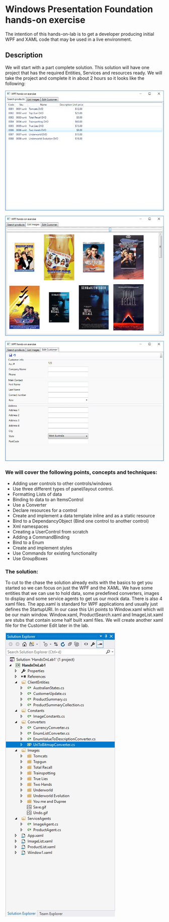 # Windows Presentation Foundation hands-on exercise
The intention of this hands-on-lab is to get a developer producing initial WPF and XAML code that may be used in a live environment.

## Description
We will start with a part complete solution. This solution will have one project that has the required Entities, Services and resources ready. We will take the project and complete it in about 2 hours so it looks like the following:

![product search tab](Documentation/product_search.jpg)

![list images tab](Documentation/list_images.jpg)

![edit customer tab](Documentation/edit_customer.jpg)
### We will cover the following points, concepts and techniques:
* Adding user controls to other controls/windows
* Use three different types of panel/layout control.
* Formatting Lists of data
* Binding to data to an ItemsControl
* Use a Converter
* Declare resources for a control
* Create and implement a data template inline and as a static resource
* Bind to a DependancyObject (Bind one control to another control)
* Xml namespaces
* Creating a UserControl from scratch
* Adding a CommandBinding
* Bind to a Enum
* Create and implement styles
* Use Commands for existing functionality
* Use GroupBoxes

### The solution:
To cut to the chase the solution already exits with the basics to get you started so we can focus on just the WPF and the XAML. We have some entities that we can use to hold data, some predefined converters, images to display and some service agents to get us our mock data. There is also 4 xaml files. The app.xaml is standard for WPF applications and usually just defines the StartupURI. In our case this Uri points to Window.xaml which will be our main window. Window.xaml, ProductSearch.xaml and ImageList.xaml are stubs that contain some half built xaml files. We will create another xaml file for the Customer Edit later in the lab.

![content of the solution](Documentation/solution.jpg)